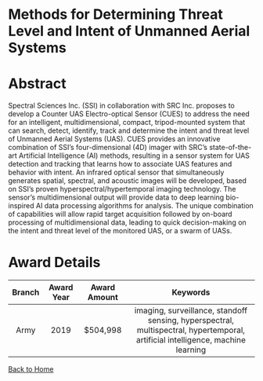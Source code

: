 
Methods for Determining Threat Level and Intent of Unmanned Aerial Systems
==========================================================================

# Abstract


Spectral Sciences Inc. (SSI) in collaboration with SRC Inc. proposes to develop a Counter UAS Electro-optical Sensor (CUES) to address the need for an intelligent, multidimensional, compact, tripod-mounted system that can search, detect, identify, track and determine the intent and threat level of Unmanned Aerial Systems (UAS). CUES provides an innovative combination of SSI’s four-dimensional (4D) imager with SRC’s state-of-the-art Artificial Intelligence (AI) methods, resulting in a sensor system for UAS detection and tracking that learns how to associate UAS features and behavior with intent. An infrared optical sensor that simultaneously generates spatial, spectral, and acoustic images will be developed, based on SSI’s proven hyperspectral/hypertemporal imaging technology. The sensor’s multidimensional output will provide data to deep learning bio-inspired AI data processing algorithms for analysis. The unique combination of capabilities will allow rapid target acquisition followed by on-board processing of multidimensional data, leading to quick decision-making on the intent and threat level of the monitored UAS, or a swarm of UASs.  

# Award Details

|Branch|Award Year|Award Amount|Keywords|
| :---: | :---: | :---: | :---: |
|Army|2019|$504,998|imaging, surveillance, standoff sensing, hyperspectral, multispectral, hypertemporal, artificial intelligence, machine learning|
  
  


[Back to Home](https://github.com/chrischow/dod_sbir_awards/Reports/CC/#1095)